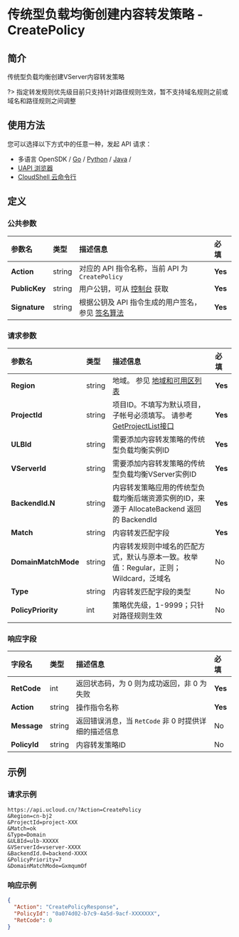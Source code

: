 # 传统型负载均衡创建内容转发策略 - CreatePolicy

## 简介

传统型负载均衡创建VServer内容转发策略

?> 指定转发规则优先级目前只支持针对路径规则生效，暂不支持域名规则之前或域名和路径规则之间调整




## 使用方法

您可以选择以下方式中的任意一种，发起 API 请求：
- 多语言 OpenSDK / [Go](https://github.com/ucloud/ucloud-sdk-go) / [Python](https://github.com/ucloud/ucloud-sdk-python3) / [Java](https://github.com/ucloud/ucloud-sdk-java) /
- [UAPI 浏览器](https://console.ucloud.cn/uapi/detail?id=CreatePolicy)
- [CloudShell 云命令行](https://shell.ucloud.cn/)


## 定义

### 公共参数

| 参数名 | 类型 | 描述信息 | 必填 |
|:---|:---|:---|:---|
| **Action**     | string  | 对应的 API 指令名称，当前 API 为 `CreatePolicy`                        | **Yes** |
| **PublicKey**  | string  | 用户公钥，可从 [控制台](https://console.ucloud.cn/uapi/apikey) 获取                                             | **Yes** |
| **Signature**  | string  | 根据公钥及 API 指令生成的用户签名，参见 [签名算法](api/summary/signature.md)  | **Yes** |

### 请求参数

| 参数名 | 类型 | 描述信息 | 必填 |
|:---|:---|:---|:---|
| **Region** | string | 地域。 参见 [地域和可用区列表](https://docs.ucloud.cn/api/summary/regionlist) |**Yes**|
| **ProjectId** | string | 项目ID。不填写为默认项目，子帐号必须填写。 请参考[GetProjectList接口](https://docs.ucloud.cn/api/summary/get_project_list) |**Yes**|
| **ULBId** | string | 需要添加内容转发策略的传统型负载均衡实例ID |**Yes**|
| **VServerId** | string | 需要添加内容转发策略的传统型负载均衡VServer实例ID |**Yes**|
| **BackendId.N** | string | 内容转发策略应用的传统型负载均衡后端资源实例的ID，来源于 AllocateBackend 返回的 BackendId |**Yes**|
| **Match** | string | 内容转发匹配字段 |**Yes**|
| **DomainMatchMode** | string | 内容转发规则中域名的匹配方式，默认与原本一致。枚举值：Regular，正则；Wildcard，泛域名 |No|
| **Type** | string | 内容转发匹配字段的类型 |No|
| **PolicyPriority** | int | 策略优先级，1-9999；只针对路径规则生效 |No|

### 响应字段

| 字段名 | 类型 | 描述信息 | 必填 |
|:---|:---|:---|:---|
| **RetCode** | int | 返回状态码，为 0 则为成功返回，非 0 为失败 |**Yes**|
| **Action** | string | 操作指令名称 |**Yes**|
| **Message** | string | 返回错误消息，当 `RetCode` 非 0 时提供详细的描述信息 |No|
| **PolicyId** | string | 内容转发策略ID |No|




## 示例

### 请求示例
    
```
https://api.ucloud.cn/?Action=CreatePolicy
&Region=cn-bj2
&ProjectId=project-XXX
&Match=ok
&Type=Domain
&ULBId=ulb-XXXXX
&VServerId=vserver-XXXX
&BackendId.0=backend-XXXX
&PolicyPriority=7
&DomainMatchMode=GxmqumOf
```

### 响应示例
    
```json
{
  "Action": "CreatePolicyResponse",
  "PolicyId": "0a074d02-b7c9-4a5d-9acf-XXXXXXX",
  "RetCode": 0
}
```





